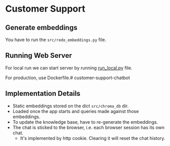 # Customer Support

## Generate embeddings

You have to run the `src/redo_embeddings.py` file.

## Running Web Server

For local run we can start server by running [run_local.py](src/run_local.py) file.

For production, use Dockerfile.# customer-support-chatbot

## Implementation Details

- Static embeddings stored on the dict `src/chroma_db` dir.
- Loaded once the app starts and queries made against those embeddings.
- To update the knowledge base, have to re-generate the embeddings.
- The chat is sticked to the browser, i.e. each browser session has its own chat.
  - It's implemented by http cookie. Clearing it will reset the chat history.